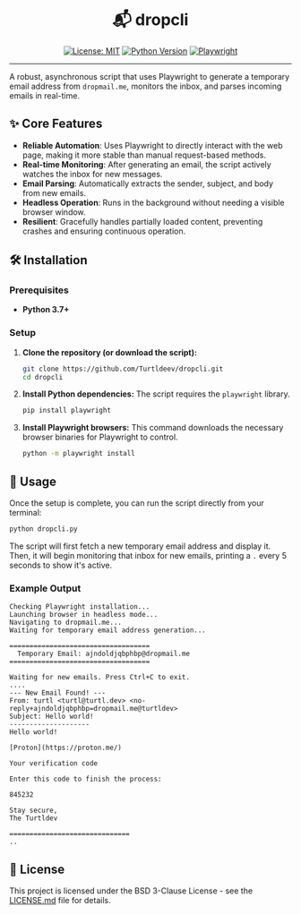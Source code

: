 <h1 align="center">
📬 dropcli
</h1>

<div align="center">

[![License: MIT](https://img.shields.io/badge/License-MIT-yellow.svg)](https://opensource.org/licenses/MIT)
[![Python Version](https://img.shields.io/badge/python-3.7+-blue.svg)](https://www.python.org/downloads/)
[![Playwright](https://img.shields.io/badge/powered%20by-Playwright-2EAD33?logo=playwright)](https://playwright.dev/)

</div>

<hr>

A robust, asynchronous script that uses Playwright to generate a temporary email address from `dropmail.me`, monitors the inbox, and parses incoming emails in real-time.

## ✨ Core Features

- **Reliable Automation**: Uses Playwright to directly interact with the web page, making it more stable than manual request-based methods.
- **Real-time Monitoring**: After generating an email, the script actively watches the inbox for new messages.
- **Email Parsing**: Automatically extracts the sender, subject, and body from new emails.
- **Headless Operation**: Runs in the background without needing a visible browser window.
- **Resilient**: Gracefully handles partially loaded content, preventing crashes and ensuring continuous operation.

## 🛠️ Installation

### **Prerequisites**

- **Python 3.7+**

### **Setup**

1.  **Clone the repository (or download the script):**
    ```bash
    git clone https://github.com/Turtldeev/dropcli.git
    cd dropcli
    ```

2.  **Install Python dependencies:**
    The script requires the `playwright` library.
    ```bash
    pip install playwright
    ```

3.  **Install Playwright browsers:**
    This command downloads the necessary browser binaries for Playwright to control.
    ```bash
    python -m playwright install
    ```

## 🚀 Usage

Once the setup is complete, you can run the script directly from your terminal:

```bash
python dropcli.py
```

The script will first fetch a new temporary email address and display it. Then, it will begin monitoring that inbox for new emails, printing a `.` every 5 seconds to show it's active.

### Example Output

```
Checking Playwright installation...
Launching browser in headless mode...
Navigating to dropmail.me...
Waiting for temporary email address generation...

===================================
  Temporary Email: ajndoldjqbphbp@dropmail.me
===================================

Waiting for new emails. Press Ctrl+C to exit.
....
--- New Email Found! ---
From: turtl <turtl@turtl.dev> <no-reply+ajndoldjqbphbp=dropmail.me@turtldev>
Subject: Hello world!
--------------------
Hello world!

[Proton](https://proton.me/)

Your verification code

Enter this code to finish the process:

845232

Stay secure,
The Turtldev

==============================
..
```

## 📄 License

This project is licensed under the BSD 3-Clause License - see the [LICENSE.md](LICENSE.md) file for details.
